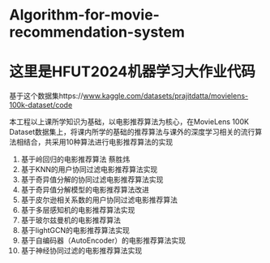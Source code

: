 # Algorithm-for-movie-recommendation-system
# 这里是HFUT2024机器学习大作业代码
基于这个数据集https://www.kaggle.com/datasets/prajitdatta/movielens-100k-dataset/code

本工程以上课所学知识为基础，以电影推荐算法为核心，在MovieLens 100K Dataset数据集上，将课内所学的基础的推荐算法与课外的深度学习相关的流行算法相结合，共采用10种算法进行电影推荐算法的实现
1.	基于岭回归的电影推荐算法 蔡胜炜
2.	基于KNN的用户协同过滤电影推荐算法实现         
3.	基于奇异值分解的协同过滤电影推荐算法实现        
4.	基于奇异值分解模型的电影推荐算法改进            
5.	基于皮尔逊相关系数的用户协同过滤电影推荐算法    
6.	基于多层感知机的电影推荐算法实现               
7.	基于玻尔兹曼机的电影推荐算法                    
8.	基于lightGCN的电影推荐算法实现                
9.	基于自编码器（AutoEncoder）的电影推荐算法实现   
10.	基于神经协同过滤的电影推荐算法实现             
